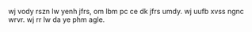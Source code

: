 wj vody rszn lw yenh jfrs, om lbm pc ce dk jfrs umdy.
wj uufb xvss ngnc wrvr.
wj rr lw da ye phm agle.
